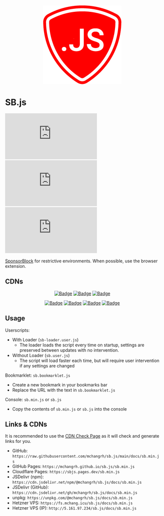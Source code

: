 <p align="center"><img src="docs/icon.png"></p>

# SB.js
![GitHub file size in bytes](https://img.shields.io/github/size/mchangrh/sb.js/docs/sb.js)
![GitHub file size in bytes](https://img.shields.io/github/size/mchangrh/sb.js/docs/sb.min.js?label=size%20%28min%29)
![GitHub package.json version](https://img.shields.io/github/package-json/v/mchangrh/sb.js)

[SponsorBlock](https://github.com/ajayyy/SponsorBlock) for restrictive environments. When possible, use the browser extension.

## CDNs
<p align="center">
    <a href="https://mchangrh.github.io/sb.js"><img src="https://img.shields.io/static/v1?label=%20&message=GitHub%20Pages&color=222&logo=GitHub%20Pages" alt="Badge"></img></a>
    <a href="https://sbjs.pages.dev"><img src="https://img.shields.io/static/v1?label=%20&message=Cloudflare%20Pages&color=222&logo=Cloudflare%20Pages" alt="Badge"></img></a>
    <a href="https://fs.mchang.icu/sb.js/docs/"><img src="https://img.shields.io/static/v1?label=%20&message=Hetzner%20VPS&color=222&logo=hetzner" alt="Badge"></img></a>
</p>
<p align="center">
  <a href="https://raw.githubusercontent.com/mchangrh/sb.js/main/docs/sb.min.js"><img src="https://img.shields.io/static/v1?label=%20&message=GitHub&color=222&logo=GitHub" alt="Badge"></img></a>
    <a href="https://cdn.jsdelivr.net/gh/mchangrh/sb.js/docs/"><img src="https://img.shields.io/static/v1?label=%20&message=JSDelivr%20%20(GitHub)&color=222&logo=jsDelivr" alt="Badge"></img></a>
    <a href="https://cdn.jsdelivr.net/npm/@mchangrh/sb.js/docs/"><img src="https://img.shields.io/static/v1?label=%20&message=JSDelivr%20%20(npm)&color=222&logo=jsDelivr" alt="Badge"></img></a>
    <a href="https://unpkg.com/@mchangrh/sb.js/docs/"><img src="https://img.shields.io/static/v1?label=%20&message=unpkg&color=222&logo=npm" alt="Badge"></img></a>
</p>

## Usage
Userscripts:
  - With Loader (`sb-loader.user.js`)
    - The loader loads the script every time on startup, settings are preserved between updates with no intervention.
  - Without Loader (`sb.user.js`)
    - The script will load faster each time, but will require user intervention if any settings are changed

Bookmarklet: `sb.bookmarklet.js`
- Create a new bookmark in your bookmarks bar
- Replace the URL with the text in `sb.bookmarklet.js`

Console: `sb.min.js` or `sb.js`
- Copy the contents of `sb.min.js` or `sb.js` into the console

## Links & CDNs
It is recommended to use the [CDN Check Page](docs/index.html) as it will check and generate links for you.
- GitHub: `https://raw.githubusercontent.com/mchangrh/sb.js/main/docs/sb.min.js`
- GitHub Pages: `https://mchangrh.github.io/sb.js/sb.min.js`
- Cloudflare Pages: `https://sbjs.pages.dev/sb.min.js`
- JSDelivr (npm): `https://cdn.jsdelivr.net/npm/@mchangrh/sb.js/docs/sb.min.js`
- JSDelivr (GitHub): `https://cdn.jsdelivr.net/gh/mchangrh/sb.js/docs/sb.min.js`
- unpkg: `https://unpkg.com/@mchangrh/sb.js/docs/sb.min.js`
- Hetzner VPS: `https://fs.mchang.icu/sb.js/docs/sb.min.js`
- Hetzner VPS (IP): `http://5.161.97.234/sb.js/docs/sb.min.js`